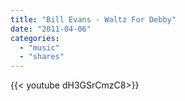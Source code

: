 ```yaml
---
title: "Bill Evans - Waltz For Debby"
date: "2011-04-06"
categories:
  - "music"
  - "shares"
---
```


<div style="width: 70vw;">{{< youtube dH3GSrCmzC8>}}</div>
